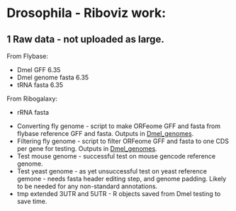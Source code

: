 # Drosophila - Riboviz work:

## 1 Raw data - not uploaded as large.

From Flybase:
* Dmel GFF 6.35
* Dmel genome fasta 6.35
* tRNA fasta 6.35

From Ribogalaxy:
* rRNA fasta

- Converting fly genome - script to make ORFeome GFF and fasta from flybase reference GFF and fasta. Outputs in [Dmel_genomes](Riboviz_work/2_Processed_data/Dmel_genomes/).
- Filtering fly genome - script to filter ORFeome GFF and fasta to one CDS per gene for testing. Outputs in [Dmel_genomes](Riboviz_work/2_Processed_data/Dmel_genomes/).
- Test mouse genome - successful test on mouse gencode reference genome.
- Test yeast genome - as yet unsuccessful test on yeast reference gemone - needs fasta header editing step, and genome padding. Likely to be needed for any non-standard annotations.
- tmp extended 3UTR and 5UTR - R objects saved from Dmel testing to save time.
